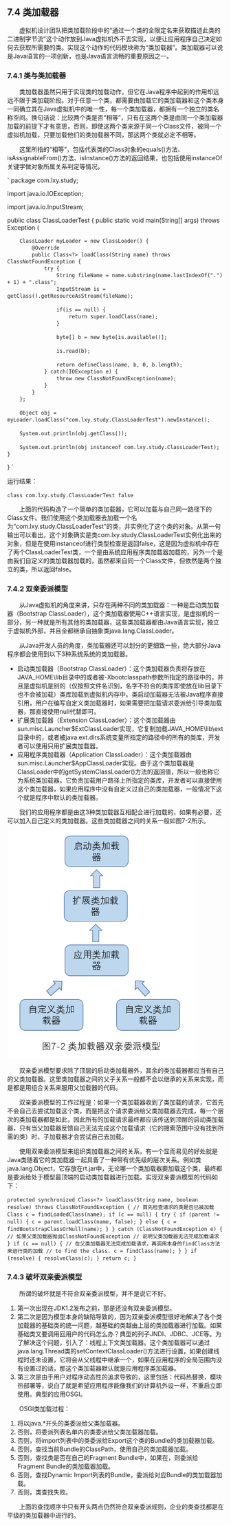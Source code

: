 ## 7.4 类加载器

　　虚拟机设计团队把类加载阶段中的“通过一个类的全限定名来获取描述此类的二进制字节流”这个动作放到Java虚拟机外不去实现，以便让应用程序自己决定如何去获取所需要的类。实现这个动作的代码模块称为“类加载器”。类加载器可以说是Java语言的一项创新，也是Java语言流畅的重要原因之一。

### 7.4.1 类与类加载器

　　类加载器虽然只用于实现类的加载动作，但它在Java程序中起到的作用却远远不限于类加载阶段。对于任意一个类，都需要由加载它的类加载器和这个类本身一同确立其在Java虚拟机中的唯一性，每一个类加载器，都拥有一个独立的类名称空间。换句话说：比较两个类是否“相等”，只有在这两个类是由同一个类加载器加载的前提下才有意思，否则，即使这两个类来源于同一个Class文件，被同一个虚拟机加载，只要加载他们的类加载器不同，那这两个类就必定不相等。

　　这里所指的“相等”，包括代表类的Class对象的equals()方法、isAssignableFrom()方法、isInstance()方法的返回结果，也包括使用instanceOf关键字做对象所属关系判定等情况。


`
package com.lxy.study;

import java.io.IOException;

import java.io.InputStream;

public class ClassLoaderTest {
    public static void main(String[] args) throws Exception {
        
        ClassLoader myLoader = new ClassLoader() {
            @Override
            public Class<?> loadClass(String name) throws ClassNotFoundException {
                try {
                    String fileName = name.substring(name.lastIndexOf(".") + 1) + ".class";
                    InputStream is = getClass().getResourceAsStream(fileName);
                    
                    if(is == null) {
                        return super.loadClass(name);
                    }
                    
                    byte[] b = new byte[is.available()];
                    
                    is.read(b);
                    
                    return defineClass(name, b, 0, b.length);
                } catch(IOException e) {
                    throw new ClassNotFoundException(name);
                }
            }
        };
        
        Object obj = myLoader.loadClass("com.lxy.study.ClassLoaderTest").newInstance();
        
        System.out.println(obj.getClass());
        
        System.out.println(obj instanceof com.lxy.study.ClassLoaderTest);
    }
}
`

运行结果：

`
class com.lxy.study.ClassLoaderTest
false
`

　　上面的代码构造了一个简单的类加载器，它可以加载与自己同一路径下的Class文件。我们使用这个类加载器去加载一个名为“com.lxy.study.ClassLoaderTest”的类，并实例化了这个类的对象。从第一句输出可以看出，这个对象确实是类com.lxy.study.ClassLoaderTest实例化出来的对象，但是在使用instanceof进行类型检查是返回false，这是因为虚拟机中存在了两个ClassLoaderTest类，一个是由系统应用程序类加载器加载的，另外一个是由我们自定义的类加载器加载的，虽然都来自同一个Class文件，但依然是两个独立的类，所以返回false。

### 7.4.2 双亲委派模型

　　从Java虚拟机的角度来讲，只存在两种不同的类加载器：一种是启动类加载器（Bootstrap ClassLoader），这个类加载器使用C++语言实现，是虚拟机的一部分，另一种就是所有其他的类加载器，这些类加载器都由Java语言实现，独立于虚拟机外部，并且全都继承自抽象类java.lang.ClassLoader。

　　从Java开发人员的角度，类加载器还可以划分的更细致一些，绝大部分Java程序都会使用到以下3种系统系统的类加载器。

+ 启动类加载器（Bootstrap ClassLoader）：这个类加载器负责将存放在JAVA_HOME\lib目录中的或者被-Xbootclasspath参数所指定的路径中的，并且是虚拟机是别的（仅按照文件名识别，名字不符合的类库即使放在lib目录下也不会被加载）类库加载到虚拟机内存中。类启动加载器无法被Java程序直接引用，用户在编写自定义类加载器时，如果需要把加载请求委派给引导类加载器，那直接使用null代替即可。
+ 扩展类加载器（Extension ClassLoader）：这个类加载器由sun.misc.Launcher$ExtClassLoader实现，它复制加载JAVA_HOME\lib\ext目录中的，或者被java.ext.dirs系统变量所指定的路径中的所有的类库，开发者可以使用只用扩展类加载器。
+ 应用程序类加载器（Application ClassLoader）：这个类加载器由sun.misc.Launcher$AppClassLoader实现。由于这个类加载器是ClassLoader中的getSystemClassLoader()方法的返回值，所以一般也称它为系统类加载器。它负责加载用户路径上所指定的类库，开发者可以直接使用这个类加载器，如果应用程序中没有自定义过自己的类加载器，一般情况下这个就是程序中默认的类加载器。

　　我们的应用程序都是由这3种类加载器互相配合进行加载的，如果有必要，还可以加入自己定义的类加载器。这些类加载器之间的关系一般如图7-2所示。

![类加载器双亲委派模型](https://github.com/AcesDream/apebook/blob/master/%E6%B7%B1%E5%85%A5%E7%90%86%E8%A7%A3Java%E8%99%9A%E6%8B%9F%E6%9C%BA/image/%E7%B1%BB%E5%8A%A0%E8%BD%BD%E5%99%A8%E5%8F%8C%E4%BA%B2%E5%A7%94%E6%B4%BE%E6%A8%A1%E5%9E%8B.png?raw=true)

　　双亲委派模型要求除了顶层的启动类加载器外，其余的类加载器都应当有自己的父类加载器。这里类加载器之间的父子关系一般都不会以继承的关系来实现，而是都是用组合关系来服用父加载器的代码。

　　双亲委派模型的工作过程是：如果一个类加载器收到了类加载的请求，它首先不会自己去尝试加载这个类，而是把这个请求委派给父类加载器去完成，每一个层次的类加载器都是如此，因此所有的加载请求最终都应该传送到顶层的启动类加载器，只有当父加载器反馈自己无法完成这个加载请求（它的搜索范围中没有找到所需的类）时，子加载器才会尝试自己去加载。

　　使用双亲委派模型来组织类加载器之间的关系，有一个显而易见的好处就是Java类随着它的类加载器一起具备了一种带有优先级的层次关系。例如类java.lang.Object，它存放在rt.jar中，无论哪一个类加载器要加载这个类，最终都是委派给处于模型最顶端的启动类加载器进行加载。实现双亲委派模型的代码如下：

`
protected synchronized Class<?> loadClass(String name, boolean resolve) throws ClassNotFoundException {
    // 首先检查请求的类是否已被加载
    Class c = findLoadedClass(name);
    if (c == null) {
        try {
            if (parent != null) {
                c = parent.loadClass(name, false);
            }
            else {
                c = findBootstrapClassOrNull(name);
            }
        }
        catch (ClassNotFoundException e) {
            // 如果父类加载器抛出ClassNotFoundException
            // 说明父类加载器无法完成加载请求
        }
        if (c == null) {
            // 在父类加载器无法完成加载请求，再调用本身的findClass方法来进行类的加载
            // to find the class.
            c = findClass(name);
        }
    }
    if (resolve) {
        resolveClass(c);
    }
    return c;
}
`


### 7.4.3 破坏双亲委派模型

　　所谓的破坏就是不符合双亲委派模型，并不是说它不好。

1. 第一次出现在JDK1.2发布之前，那是还没有双亲委派模型。
2. 第二次是因为模型本身的缺陷导致的，因为双亲委派模型很好地解决了各个类加载器的基础类的统一问题，越基础的类越由上层的类加载器进行加载。如果基础类又要调用回用户的代码怎么办？典型的列子JNDI、JDBC、JCE等。为了解决这个问题，引入了：线程上下文类加载器。这个类加载器可以通过java.lang.Thread类的setContextClassLoader()方法进行设置，如果创建线程时还未设置，它将会从父线程中继承一个，如果在应用程序的全局范围内没有设置过的话，那这个类加载器默认就是应用程序类加载器。
3. 第三次是由于用户对程序动态性的追求导致的，这里包括：代码热替换，模块热部署等，说白了就是希望应用程序能像我们的计算机外设一样，不重启立即使用。典型的应用OSGI。

　　OSGI类加载过程：
1. 将以java.*开头的类委派给父类加载器。
2. 否则，将委派列表名单内的类委派给父类加载器加载。
3. 否则，将import列表中的类委派给Export这个类的Bundle的类加载器加载。
4. 否则，查找当前Bundle的ClassPath，使用自己的类加载器加载。
5. 否则，查找类是否在自己的Fragment Bundle中，如果在，则委派给Fragment Bundle的类加载器加载。
6. 否则，查找Dynamic Import列表的Bundle，委派给对应Bundle的类加载器加载。
7. 否则，类查找失败。

　　上面的查找顺序中只有开头两点仍然符合双亲委派规则，企业的类查找都是在平级的类加载器中进行的。







